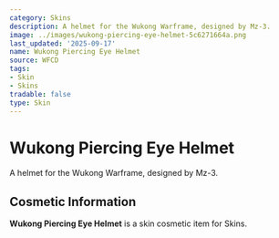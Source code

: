 ```yaml
---
category: Skins
description: A helmet for the Wukong Warframe, designed by Mz-3.
image: ../images/wukong-piercing-eye-helmet-5c6271664a.png
last_updated: '2025-09-17'
name: Wukong Piercing Eye Helmet
source: WFCD
tags:
- Skin
- Skins
tradable: false
type: Skin
---
```


# Wukong Piercing Eye Helmet

A helmet for the Wukong Warframe, designed by Mz-3.

## Cosmetic Information

**Wukong Piercing Eye Helmet** is a skin cosmetic item for Skins.

